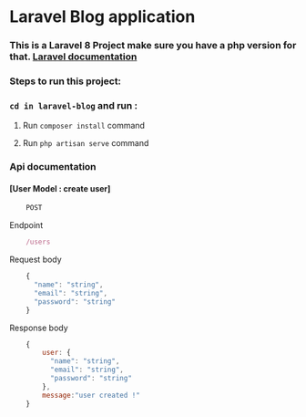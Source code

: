 

# Laravel Blog application

### This is  a Laravel 8 Project make sure you have a php version for that. [Laravel documentation](https://laravel.com/docs/8.x/releases)


### Steps to run this project:

### `cd in laravel-blog` and run :

1. Run `composer install` command

2. Run `php artisan serve` command


### Api documentation

#### [User Model : create user]

```js
	POST
```

Endpoint

```js
	/users
```

Request body

```js
	{
	  "name": "string",
	  "email": "string",
	  "password": "string"
	}
```

Response body

```js
	{
		user: {
		  "name": "string",
		  "email": "string",
		  "password": "string"
		},
		message:"user created !"
	}
```